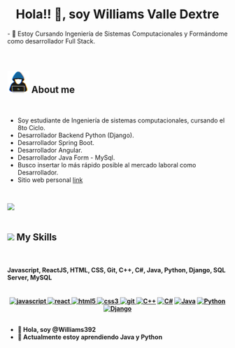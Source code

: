 <h1 align="center">Hola!! 👋, soy Williams Valle Dextre </h1>
<p>
- 🌱 Estoy Cursando Ingeniería  de Sistemas Computacionales y Formándome como desarrollador Full Stack.
</p>
    
<br>

## <picture><img src = "https://github.com/0xAbdulKhalid/0xAbdulKhalid/raw/main/assets/mdImages/about_me.gif" width = 50px></picture> **About me**



<br>

- Soy estudiante de Ingeniería de sistemas computacionales, cursando el 8to Ciclo.
- Desarrollador Backend Python (Django).
- Desarrollador Spring Boot.
- Desarrollador Angular.
- Desarrollador Java Form  -  MySql.
- Busco insertar lo más rápido posible al mercado laboral como Desarrollador.
- Sitio web personal [link](https://williams392.github.io/cv_williams392/)

<br>

<img src="https://user-images.githubusercontent.com/73097560/115834477-dbab4500-a447-11eb-908a-139a6edaec5c.gif"><br><br>

## <img src="https://media2.giphy.com/media/QssGEmpkyEOhBCb7e1/giphy.gif?cid=ecf05e47a0n3gi1bfqntqmob8g9aid1oyj2wr3ds3mg700bl&rid=giphy.gif" width ="25"><b> My Skills</b>
<br>     
<h4>
    Javascript, ReactJS, HTML, CSS, Git, C++, C#, Java, Python, Django, SQL Server, MySQL
<h4>
</br>
<div align='center'>
  <a href="https://developer.mozilla.org/en-US/docs/Web/JavaScript" target="_blank" rel="noreferrer"> <img src="https://cdn.worldvectorlogo.com/logos/logo-javascript.svg" alt="javascript" width="40" height="40"/> </a>
  <a href="https://reactjs.org/" target="_blank" rel="noreferrer"> <img src="https://cdn.worldvectorlogo.com/logos/react-2.svg" alt="react" width="40" height="40"/> </a>
  <a href="https://www.w3.org/html/" target="_blank" rel="noreferrer"> <img src="https://cdn.worldvectorlogo.com/logos/html-1.svg" alt="html5" width="40" height="40"/> </a>
  <a href="https://www.w3schools.com/css/" target="_blank" rel="noreferrer"> <img src="https://cdn.worldvectorlogo.com/logos/css-3.svg" alt="css3" width="40" height="40"/> </a>
  <a href="https://git-scm.com/" target="_blank" rel="noreferrer"> <img src="https://cdn.worldvectorlogo.com/logos/git-icon.svg" alt="git" width="40" height="40"/> </a>
  <a href="https://visualstudio.microsoft.com/es/vs/features/cplusplus/"><img src="https://cdn.worldvectorlogo.com/logos/c.svg" alt="C++" height="42" width="42" ></a>
  <a href="https://learn.microsoft.com/es-es/dotnet/csharp/"><img src="https://cdn.worldvectorlogo.com/logos/c--4.svg" alt="C#" height="42" width="42" ></a>
  <a href="https://www.oracle.com/java/technologies/javase/jdk20-archive-downloads.html"><img src="https://cdn.worldvectorlogo.com/logos/java-4.svg" alt="Java" height="44" width="44" ></a>
  <a href="https://www.python.org/"><img src="https://cdn.worldvectorlogo.com/logos/python-5.svg" alt="Python" height="42" width="42" ></a>
  <a href="https://www.djangoproject.com/"><img src="https://cdn.worldvectorlogo.com/logos/django.svg" alt="Django" height="42" width="42" ></a>
</div>
    
</br>


- 👋 Hola, soy @Williams392
- 🌱 Actualmente estoy aprendiendo Java y Python

<!---
Williams392/Williams392 is a ✨ special ✨ repository because its `README.md` (this file) appears on your GitHub profile.
You can click the Preview link to take a look at your changes.
--->
